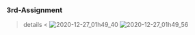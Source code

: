 ### 3rd-Assignment
> details <
![2020-12-27_01h49_40](https://user-images.githubusercontent.com/61315022/103160446-4b852800-47e6-11eb-8afe-533431c53543.jpg)
![2020-12-27_01h49_56](https://user-images.githubusercontent.com/61315022/103160447-4f18af00-47e6-11eb-8f67-1ea4f0faa589.jpg)
